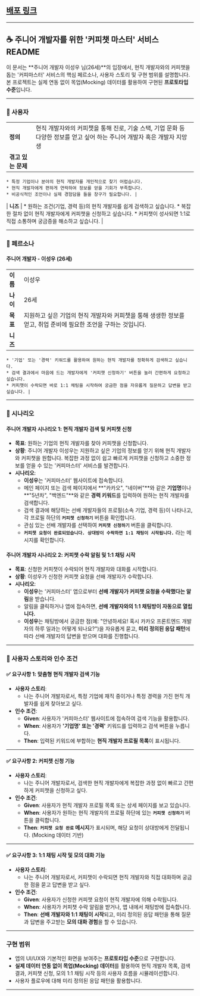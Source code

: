## [배포 링크](https://coffee-chat-master.lovable.app)
---

## ☕ 주니어 개발자를 위한 '커피챗 마스터' 서비스 README

이 문서는 **주니어 개발자 이성우 님(26세)**의 입장에서, 현직 개발자와의 커피챗을 돕는 '커피마스터' 서비스의 핵심 페르소나, 사용자 스토리 및 구현 범위를 설명합니다. 본 프로젝트는 실제 연동 없이 목업(Mocking) 데이터를 활용하여 구현된 **프로토타입 수준**입니다.

---

### 📌 사용자

| | |
| --- | --- |
| **정의** | 현직 개발자와의 커피챗을 통해 진로, 기술 스택, 기업 문화 등 다양한 정보를 얻고 싶어 하는 주니어 개발자 혹은 개발자 지망생 |
| **겪고 있는 문제** |
    * 특정 기업이나 분야의 현직 개발자를 개인적으로 찾기 어렵습니다.
    * 현직 개발자에게 편하게 연락하여 정보를 얻을 기회가 부족합니다.
    * 비공식적인 조언이나 실제 경험담을 들을 창구가 필요합니다. |
| **니즈** |
    * 원하는 조건(기업, 경력 등)의 현직 개발자를 쉽게 검색하고 싶습니다.
    * 복잡한 절차 없이 현직 개발자에게 커피챗을 신청하고 싶습니다.
    * 커피챗이 성사되면 1:1로 직접 소통하며 궁금증을 해소하고 싶습니다. |

---

### 📌 페르소나

#### 주니어 개발자 - 이성우 (26세)

| | |
| --- | --- |
| **이름** | 이성우 |
| **나이** | 26세 |
| **목표** | 지원하고 싶은 기업의 현직 개발자와 커피챗을 통해 생생한 정보를 얻고, 취업 준비에 필요한 조언을 구하는 것입니다. |
| **니즈** |
    * '기업' 또는 '경력' 키워드를 활용하여 원하는 현직 개발자를 정확하게 검색하고 싶습니다.
    * 검색 결과에서 마음에 드는 개발자에게 '커피챗 신청하기' 버튼을 눌러 간편하게 요청하고 싶습니다.
    * 커피챗이 수락되면 바로 1:1 채팅을 시작하여 궁금한 점을 자유롭게 질문하고 답변을 받고 싶습니다. |

---

### 📌 시나리오

#### **주니어 개발자 시나리오 1: 현직 개발자 검색 및 커피챗 신청**

* **목표**: 원하는 기업의 현직 개발자를 찾아 커피챗을 신청합니다.
* **상황**: 주니어 개발자 이성우는 지원하고 싶은 기업의 정보를 얻기 위해 현직 개발자와 커피챗을 원합니다. 복잡한 과정 없이 쉽고 빠르게 커피챗을 신청하고 소중한 정보를 얻을 수 있는 '커피마스터' 서비스를 발견합니다.
* **시나리오**:
    * **이성우**는 '커피마스터' 웹사이트에 접속합니다.
    * 메인 페이지 또는 검색 페이지에서 **"카카오", "네이버"**와 같은 **기업명**이나 **"5년차", "백엔드"**와 같은 **경력 키워드**를 입력하여 원하는 현직 개발자를 검색합니다.
    * 검색 결과에 해당하는 선배 개발자들의 프로필(소속 기업, 경력 등)이 나타나고, 각 프로필 하단의 **`커피챗 신청하기`** 버튼을 확인합니다.
    * 관심 있는 선배 개발자를 선택하여 **`커피챗 신청하기`** 버튼을 클릭합니다.
    * **`커피챗 요청이 완료되었습니다. 상대방이 수락하면 1:1 채팅이 시작됩니다.`** 라는 메시지를 확인합니다.

#### **주니어 개발자 시나리오 2: 커피챗 수락 알림 및 1:1 채팅 시작**

* **목표**: 신청한 커피챗이 수락되어 현직 개발자와 대화를 시작합니다.
* **상황**: 이성우가 신청한 커피챗 요청을 선배 개발자가 수락합니다.
* **시나리오**:
    * **이성우**는 '커피마스터' 앱으로부터 **선배 개발자가 커피챗 요청을 수락했다는 알림**을 받습니다.
    * 알림을 클릭하거나 앱에 접속하면, **선배 개발자와의 1:1 채팅방이 자동으로 열립니다.**
    * **이성우**는 채팅방에서 궁금한 점(예: "안녕하세요! 혹시 카카오 프론트엔드 개발자의 하루 일과는 어떻게 되나요?")을 자유롭게 묻고, **미리 정의된 응답 패턴**에 따라 선배 개발자의 답변을 받으며 대화를 진행합니다.

---

### 📌 사용자 스토리와 인수 조건

#### ✅ **요구사항 1: 맞춤형 현직 개발자 검색 기능**

* **사용자 스토리**:
    * 나는 주니어 개발자로서, 특정 기업에 재직 중이거나 특정 경력을 가진 현직 개발자를 쉽게 찾아보고 싶다.
* **인수 조건**:
    * **Given**: 사용자가 '커피마스터' 웹사이트에 접속하여 검색 기능을 활용합니다.
    * **When**: 사용자가 **'기업명' 또는 '경력'** 키워드를 입력하고 검색 버튼을 누릅니다.
    * **Then**: 입력된 키워드에 부합하는 **현직 개발자 프로필 목록**이 표시됩니다.

---

#### ✅ **요구사항 2: 커피챗 신청 기능**

* **사용자 스토리**:
    * 나는 주니어 개발자로서, 검색한 현직 개발자에게 복잡한 과정 없이 빠르고 간편하게 커피챗을 신청하고 싶다.
* **인수 조건**:
    * **Given**: 사용자가 현직 개발자 프로필 목록 또는 상세 페이지를 보고 있습니다.
    * **When**: 사용자가 원하는 현직 개발자의 프로필 하단에 있는 **`커피챗 신청하기`** 버튼을 클릭합니다.
    * **Then**: **`커피챗 요청 완료` 메시지**가 표시되며, 해당 요청이 상대방에게 전달됩니다. (Mocking 데이터 기반)

---

#### ✅ **요구사항 3: 1:1 채팅 시작 및 모의 대화 기능**

* **사용자 스토리**:
    * 나는 주니어 개발자로서, 커피챗이 수락되면 현직 개발자와 직접 대화하며 궁금한 점을 묻고 답변을 받고 싶다.
* **인수 조건**:
    * **Given**: 사용자가 신청한 커피챗 요청이 현직 개발자에 의해 수락됩니다.
    * **When**: 사용자가 커피챗 수락 알림을 받거나, 앱 내에서 채팅방에 접속합니다.
    * **Then**: **선배 개발자와 1:1 채팅이 시작**되고, 미리 정의된 응답 패턴을 통해 질문과 답변을 주고받는 **모의 대화 경험**을 할 수 있습니다.

---

### 구현 범위

* 앱의 UI/UX와 기본적인 화면을 보여주는 **프로토타입 수준**으로 구현합니다.
* **실제 데이터 연동 없이 목업(Mocking) 데이터**를 활용하여 현직 개발자 목록, 검색 결과, 커피챗 신청, 모의 1:1 채팅 시작 등의 사용자 흐름을 시뮬레이션합니다.
* 사용자 플로우에 대해 미리 정의된 응답 패턴을 활용합니다.

---
